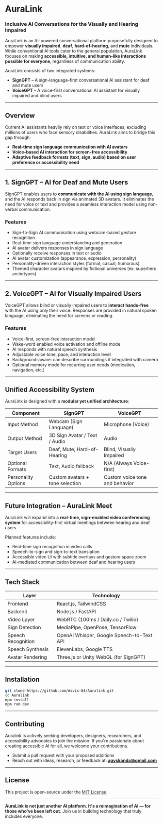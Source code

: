 # AuraLink

### Inclusive AI Conversations for the Visually and Hearing Impaired 

AuraLink is an AI-powered conversational platform purposefully designed to empower **visually impaired**, **deaf**, **hard-of-hearing**, and **mute** individuals. While conventional AI tools cater to the general population, AuraLink focuses on making **accessible, intuitive, and human-like interactions possible for everyone**, regardless of communication ability.

AuraLink consists of two integrated systems:

* **SignGPT** – A sign-language-first conversational AI assistant for deaf and mute users
* **VoiceGPT** – A voice-first conversational AI assistant for visually impaired and blind users

---

## Overview

Current AI assistants heavily rely on text or voice interfaces, excluding millions of users who face sensory disabilities. AuraLink aims to bridge this gap through:

* **Real-time sign language communication with AI avatars**
* **Voice-based AI interaction for screen-free accessibility**
* **Adaptive feedback formats (text, sign, audio) based on user preference or accessibility need**

---

## 1. SignGPT – AI for Deaf and Mute Users

SignGPT enables users to **communicate with the AI using sign language**, and the AI responds back in sign via animated 3D avatars. It eliminates the need for voice or text and provides a seamless interaction model using non-verbal communication.

### Features

* Sign-to-Sign AI communication using webcam-based gesture recognition
* Real-time sign language understanding and generation
* AI avatar delivers responses in sign language
* Optionally receive responses in text or audio
* AI avatar customization (appearance, expression, personality)
* Personality-driven interaction styles (formal, casual, humorous)
* Themed character avatars inspired by fictional universes (ex: superhero archetypes)

---

## 2. VoiceGPT – AI for Visually Impaired Users

VoiceGPT allows blind or visually impaired users to **interact hands-free** with the AI using only their voice. Responses are provided in natural spoken language, eliminating the need for screens or reading.

### Features

* Voice-first, screen-free interaction model
* Wake-word enabled voice activation and offline mode
* AI responds with natural speech synthesis
* Adjustable voice tone, pace, and interaction level
* Background-aware: can describe surroundings if integrated with camera
* Optional memory mode for recurring user needs (medication, navigation, etc.)

---

## Unified Accessibility System

AuraLink is designed with a **modular yet unified architecture**:

| Component           | SignGPT                         | VoiceGPT                       |
| ------------------- | ------------------------------- | ------------------------------ |
| Input Method        | Webcam (Sign Language)          | Microphone (Voice)             |
| Output Method       | 3D Sign Avatar / Text / Audio   | Audio                          |
| Target Users        | Deaf, Mute, Hard-of-Hearing     | Blind, Visually Impaired       |
| Optional Formats    | Text, Audio fallback            | N/A (Always Voice-first)       |
| Personality Options | Custom avatars + tone selection | Custom voice tone and behavior |

---

## Future Integration – AuraLink Meet

AuraLink will expand into a **real-time, sign-enabled video conferencing system** for accessibility-first virtual meetings between hearing and deaf users.

Planned features include:

* Real-time sign recognition in video calls
* Speech-to-sign and sign-to-text translation
* Accessible video UI with subtitle overlays and gesture space zoom
* AI-mediated communication between deaf and hearing users

---

## Tech Stack

| Layer              | Technology                                |
| ------------------ | ----------------------------------------- |
| Frontend           | React.js, TailwindCSS                     |
| Backend            | Node.js / FastAPI                         |
| Video Layer        | WebRTC (100ms / Daily.co / Twilio)        |
| Sign Detection     | MediaPipe, OpenPose, TensorFlow           |
| Speech Recognition | OpenAI Whisper, Google Speech-to-Text API |
| Speech Synthesis   | ElevenLabs, Google TTS                    |
| Avatar Rendering   | Three.js or Unity WebGL (for SignGPT)     |

---

## Installation

```bash
git clone https://github.com/Asvix-04/Auralink.git
cd Auralink
npm install
npm run dev
```

---

## Contributing

Auralink is actively seeking developers, designers, researchers, and accessibility advocates to join the mission. If you're passionate about creating accessible AI for all, we welcome your contributions.

* Submit a pull request with your proposed additions
* Reach out with ideas, research, or feedback at: **[agvskanda@gmail.com](mailto:agvskanda@gmail.com)**

---

## License

This project is open-source under the [MIT License](LICENSE).

---

**AuraLink is not just another AI platform. It's a reimagination of AI — for those who’ve been left out.**
Join us in building technology that truly includes everyone.

